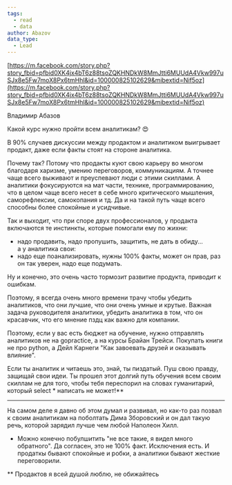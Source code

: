```yaml
---
tags:
  - read
  - data
author: Abazov
data_type:
  - Lead
---
```



[https://m.facebook.com/story.php?story_fbid=pfbid0XK4jx4bT6z88tsoZQKHNDkW8MmJtti6MUUdA4Vkw997uSJx8e5Fw7moX8Px6tmHhl&id=100000825102629&mibextid=Nif5oz](https://m.facebook.com/story.php?story_fbid=pfbid0XK4jx4bT6z88tsoZQKHNDkW8MmJtti6MUUdA4Vkw997uSJx8e5Fw7moX8Px6tmHhl&id=100000825102629&mibextid=Nif5oz)  

Владимир Абазов  

Какой курс нужно пройти всем аналитикам? 😍  
  
В 90% случаев дискуссии между продактом и аналитиком выигрывает продакт, даже если факты стоят на стороне аналитика.  
  
Почему так? Потому что продакты куют свою карьеру во многом благодаря харизме, умению переговоров, коммуникациям. А точнее чаще всего выживают и преуспевают люди с этими скиллами. А аналитики фокусируются на мат части, технике, программированию, что в целом чаще всего несет в себе много критического мышления, саморефлексии, самокопания и тд. Да и на такой путь чаще всего способны более спокойные и усидчивые.  
  
Так и выходит, что при споре двух профессионалов, у продакта включаются те инстинкты, которые помогали ему по жихни:  
- надо продавить, надо пропушить, защитить, не дать в обиду...  
а у аналитика свои:  
- надо еще поанализировать, нужны 100% факты, может он прав, раз он так уверен, надо еще подумать.  
  
Ну и конечно, это очень часто тормозит развитие продукта, приводит к ошибкам.  
  
Поэтому, я всегда очень много времени трачу чтобы убедить аналитиков, что они лучшие, что они очень умные и крутые. Важная задача руководителя аналитики, убедить аналитика в том, что он красавчик, что его мнение пздц как важно для компании.  
  
Поэтому, если у вас есть бюджет на обучение, нужно отправлять аналитиков не на gopractice, а на курсы Брайан Трейси. Покупать книги не про python, а Дейл Карнеги "Как завоевать друзей и оказывать влияние".  
  
Если ты аналитик и читаешь это, знай, ты пиздатый. Пуш свою правду, защищай свои идеи. Ты прошел этот долгий путь обучения всем своим скиллам не для того, чтобы тебя переспорил на словах гуманитарий, который select * написать не может!**  
  
---  
На самом деле я давно об этом думал и развивал, но как-то раз позвал к своим аналитикам на поболтать Дима Зборовский и он дал такую речь, которой зарядил лучше чем любой Наполеон Хилл.  
  
* Можно конечно побулшитить "не все такие, я видел много обратного". Да согласен, это не 100% факт. Исключения есть. И продаткы бывают спокойные и робки, а аналитики бывают жесткие переговорили.  
  
** Продактов я всей душой люблю, не обижайтесь